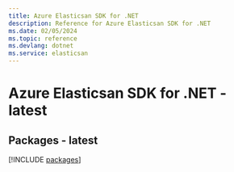 ```yaml
---
title: Azure Elasticsan SDK for .NET
description: Reference for Azure Elasticsan SDK for .NET
ms.date: 02/05/2024
ms.topic: reference
ms.devlang: dotnet
ms.service: elasticsan
---
```

# Azure Elasticsan SDK for .NET - latest
## Packages - latest
[!INCLUDE [packages](elasticsan-index.md)]